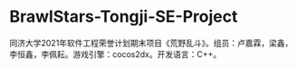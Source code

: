 # BrawlStars-Tongji-SE-Project
同济大学2021年软件工程荣誉计划期末项目《荒野乱斗》。组员：卢嘉霖，梁鑫，李恒鑫，李佩耘。游戏引擎：cocos2dx。开发语言：C++。
